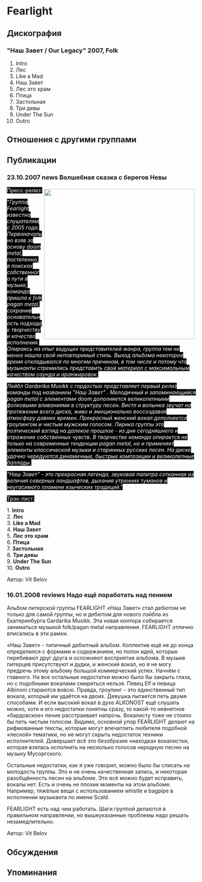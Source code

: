# Fearlight



## Дискография

### "Наш Завет / Our Legacy" 2007, Folk

1. Intro
2. Лес
3. Like a Mad
4. Наш Завет 
5. Лес это храм 
6. Птица
7. Застольная
8. Три девы
9. Under The Sun 
10. Outro


## Отношения с другими группами


## Публикации

### 23.10.2007 news Волшебная сказка с берегов Невы

<P><FONT style="BACKGROUND-COLOR: #000000" color=#ffffff><IMG height=400 alt="" hspace=0 src="/images/news_rus/2007.10/11958.jpg" width=400 align=right border=5>Пресс-релиз:</FONT></P>
<P><FONT style="BACKGROUND-COLOR: #000000" color=#ffffff>"<EM>Группа Fearlight известна слушателям с 2005 года. Первоначально взяв за основу doom metal, постепенно, в поисках собственного пути в музыке, команда пришла к folk pagan metal, сохранив основательность подхода к творчеству и качество исполнения. Опираясь на опыт ведущих представителей жанра, группа тем не менее нашла свой неповторимый стиль. Выход альбома некоторое время откладывался по многим причинам, в том числе и потому что музыканты стремились представить свой материал с максимальным качеством саунда и аранжировок.</EM></FONT></P>
<P><FONT style="BACKGROUND-COLOR: #000000" color=#ffffff><EM>Лейбл Gardarika Musikk с гордостью представляет первый релиз команды под названием "Наш Завет" . Мелодичный и запоминающийся pagan metal с элементами doom дополняется великолепными фолковыми вливаниями в структуру песен. Вистл и волынка звучат на протяжении всего диска, живо и эмоционально воссоздавая атмосферу давних времен. Прекрасный женский вокал дополняется гроулингом и чистым мужским голосом. Лирика группы это поэтический взгляд на далекое прошлое - из дня сегодняшнего и отражение собственных чувств. В творчестве команда опирается не только на современные тенденции pagan metal, но и применяет элементы классической музыки и старинных русских песен. На диске удачно чередуются динамичные, быстрые композиции и великолепные баллады.</EM></FONT></P>
<P><FONT style="BACKGROUND-COLOR: #000000" color=#ffffff><EM>"Наш Завет" - это прекрасная легенда, звуковая палитра сотканная из величия северных ландшафтов, дыхания утренних туманов и неугасимого пламени языческих традиций</EM>."</FONT></P>
<P><FONT style="BACKGROUND-COLOR: #000000" color=#ffffff>Трэк-лист:</FONT></P>
<P>1. <STRONG>Intro<BR></STRONG>2. <STRONG>Лес<BR></STRONG>3. <STRONG>Like a Mad<BR></STRONG>4. <STRONG>Наш Завет <BR></STRONG>5. <STRONG>Лес это храм <BR></STRONG>6. <STRONG>Птица<BR></STRONG>7. <STRONG>Застольная<BR></STRONG>8. <STRONG>Три девы<BR></STRONG>9. <STRONG>Under The Sun <BR></STRONG>10. <STRONG>Outro</STRONG></P>
Автор: Vit Belov

### 16.01.2008 reviews Надо ещё поработать над пением

<P>Альбом питерской группы FEARLIGHT «Наш Завет» стал дебютом не только для самой группы, но и дебютом для нового лэйбла из Екатеринбурга Gardarika Musikk. Эта новая контора собирается заниматься музыкой folk/pagan metal направления. FEARLIGHT отлично вписались в эти рамки.</P>
<P>«Наш Завет» - типичный дебютный альбом. Коллектив ещё не до конца определился с формами и содержанием, но полон идей, которые перебивают друг друга и осложняют восприятие альбома. В музыке питерцев присутствуют и дудки, и женский вокал, но я не могу предречь этому альбому большой коммерческий успех. Начнём с главного. На все остальные недостатки можно было бы закрыть глаза, но с подобными вокалами смириться нельзя. Певец Elf и певица Albinoni стараются вовсю. Правда, гроулинг – это единственный тип вокала, который им удаётся на двоих. Девушка пытается петь двумя способами. И если высокий вокал в духе ALKONOST ещё слушать можно, хотя и его недостатки понятны сразу, то какой-то невнятное «бардовское» пение расстраивает напрочь. Вокалисту тоже не стоило бы петь чистым голосом. Видимо, основной упор FEARLIGHT делают на рифмованные тексты, которые могут впечатлить любителя подобной «лесной» тематики, но не могут скрыть недостаток техники исполнителей. Довершает всё это безобразие «находка» вокалистки, которая взялась исполнить на несколько голосов народную песню на музыку Мусоргского.</P>
<P>Остальные недостатки, как я уже говорил, можно было бы списать на молодость группы. Это и не очень качественная запись, и некоторая разобщённость песен на альбоме. Это всё можно будет исправить, вокалы нет. Есть и очень не плохие моменты на этом альбоме. Например, тяжёлые вещи с использованием whistle и bagpipe в исполнении музыканта по имени Scald.</P>
<P>FEARLIGHT есть над чем работать. Шаги группой делаются в правильном направлении, но вышеуказанные проблемы надо решать незамедлительно.</P>
Автор: Vit Belov


## Обсуждения


## Упоминания

